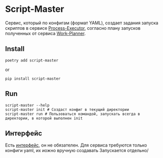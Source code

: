 # Script-Master

Сервис, который по конфигам (формат YAML), 
создает задания запуска скриптов в сервисе [Process-Executor](https://github.com/pavelmaksimov/process-executor),
согласно плану запусков полученных от сервиса [Work-Planner](https://github.com/pavelmaksimov/work-planner).

## Install
    poetry add script-master

or

    pip install script-master

## Run
    script-master --help
    script-master init # Создаст конфиг в текущий директории
    script-master run # Пользоваться командой, запускать всегда в директории, в которой выполнен init

## Интерфейс
Есть [интерфейс](https://github.com/pavelmaksimov/script-master-helper), он не обязателен. Для сервиса требуются только конфиги yaml, их иожно вручную создавать
Запускается отдельно/